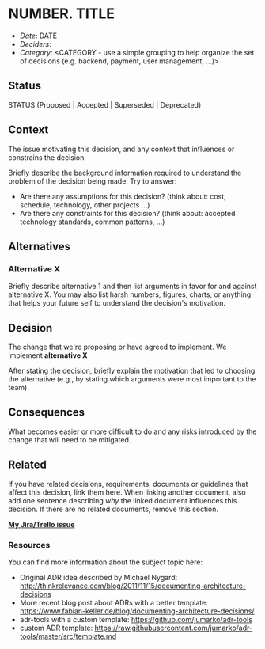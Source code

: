 # NUMBER. TITLE

- *Date*: DATE
- *Deciders*:
- *Category*: <CATEGORY - use a simple grouping to help organize the set of decisions (e.g. backend, payment, user management, ...)>

## Status

STATUS
(Proposed | Accepted | Superseded | Deprecated)

## Context

The issue motivating this decision, and any context that influences or constrains the decision.

Briefly describe the background information required to understand the problem of the decision being made.
Try to answer:

- Are there any assumptions for this decision? (think about: cost, schedule, technology, other projects ...)
- Are there any constraints for this decision? (think about: accepted technology standards, common patterns, ...)

## Alternatives

### Alternative X

Briefly describe alternative 1 and then list arguments in favor for and against alternative X.
You may also list harsh numbers, figures, charts, or anything that helps your future self to understand the decision's motivation.

## Decision

The change that we're proposing or have agreed to implement.
We implement **alternative X**

After stating the decision, briefly explain the motivation that led to choosing the alternative (e.g., by stating which arguments were most important to the team).

## Consequences

What becomes easier or more difficult to do and any risks introduced by the change that will need to be mitigated.

## Related

If you have related decisions, requirements, documents or guidelines that affect this decision, link them here.
When linking another document, also add one sentence describing *why* the linked document influences this decision.
If there are no related documents, remove this section.

**[My Jira/Trello issue](link)**

### Resources

You can find more information about the subject topic here:
 - Original ADR idea described by Michael Nygard: http://thinkrelevance.com/blog/2011/11/15/documenting-architecture-decisions
 - More recent blog post about ADRs with a better template: https://www.fabian-keller.de/blog/documenting-architecture-decisions/
 - adr-tools with a custom template: https://github.com/jumarko/adr-tools
 - custom ADR template: https://raw.githubusercontent.com/jumarko/adr-tools/master/src/template.md

